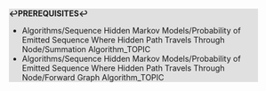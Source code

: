 <div style="margin:2em; background-color: #e0e0e0;">

<strong>↩PREREQUISITES↩</strong>

 * Algorithms/Sequence Hidden Markov Models/Probability of Emitted Sequence Where Hidden Path Travels Through Node/Summation Algorithm_TOPIC
 * Algorithms/Sequence Hidden Markov Models/Probability of Emitted Sequence Where Hidden Path Travels Through Node/Forward Graph Algorithm_TOPIC

</div>

